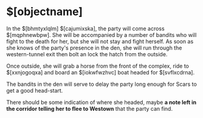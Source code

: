 # $[objectname]

In the $[bhmtyxlqlm] $[cajumixska], the party will come across $[mqphnewbpw]. She will be accompanied by a number of bandits who will fight to the death for her, but she will not stay and fight herself. As soon as she knows of the party's presence in the den, she will run through the western-tunnel exit then bolt an lock the hatch from the outside.

Once outside, she will grab a horse from the front of the complex, ride to $[xxnjogoqxa] and board an $[iokwfwzhvc] boat headed for $[svflxcdrna].

The bandits in the den will serve to delay the party long enough for Scars to get a good head-start.

There should be some indication of where she headed, maybe **a note left in the corridor telling her to flee to Westown** that the party can find.